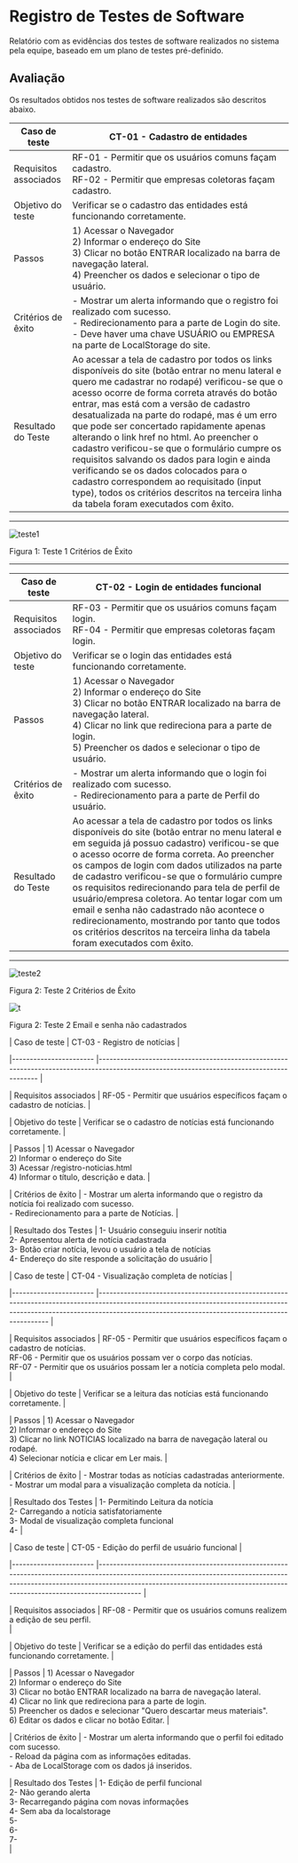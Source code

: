 # Registro de Testes de Software

Relatório com as evidências dos testes de software realizados no sistema pela equipe, baseado em um plano de testes pré-definido.

## Avaliação

Os resultados obtidos nos testes de software realizados são descritos abaixo. 

| Caso de teste         	| CT-01 - Cadastro de entidades                                                                                                                                                                                	|
|-----------------------	|--------------------------------------------------------------------------------------------------------------------------------------------------------------------------------------------------------------	|
| Requisitos associados 	| RF-01 - Permitir que os usuários comuns façam cadastro.<br>RF-02 - Permitir que empresas coletoras façam cadastro.                                                                                                  	|
| Objetivo do teste     	| Verificar se o cadastro das entidades está funcionando corretamente.                                                                                                                                         	|
| Passos                	| 1) Acessar o Navegador<br>2) Informar o endereço do Site<br>3) Clicar no botão ENTRAR localizado na barra de navegação lateral.<br>4) Preencher os dados e selecionar o tipo de usuário.                     	|
| Critérios de êxito    	| - Mostrar um alerta informando que o registro foi realizado com sucesso.<br>- Redirecionamento para a parte de Login do site.<br>- Deve haver uma chave USUÁRIO ou EMPRESA na parte de LocalStorage do site. 	|
| Resultado do Teste      | Ao acessar a tela de cadastro por todos os links disponíveis do site (botão entrar no menu lateral e quero me cadastrar no rodapé) verificou-se que o acesso ocorre de forma correta através do botão entrar, mas está com a versão de cadastro desatualizada na parte do rodapé, mas é um erro que pode ser concertado rapidamente apenas alterando o link href no html. Ao preencher o cadastro verificou-se que o formulário cumpre os requisitos salvando os dados para login e ainda verificando se os dados colocados para o cadastro correspondem ao requisitado (input type), todos os critérios descritos na terceira linha da tabela foram executados com êxito.           |
<hr>

![teste1](https://user-images.githubusercontent.com/102400680/173259500-57ac8e29-417e-4818-8a43-3da734b2fc01.png)

Figura 1: Teste 1 Critérios de Êxito

<hr>

| Caso de teste         	| CT-02 - Login de entidades funcional                                                                                                                                                                                                                 	|
|-----------------------	|------------------------------------------------------------------------------------------------------------------------------------------------------------------------------------------------------------------------------------------------------	|
| Requisitos associados 	| RF-03 - Permitir que os usuários comuns façam login.<br>RF-04 - Permitir que empresas coletoras façam login.                                                                                                                                      	|
| Objetivo do teste     	| Verificar se o login das entidades está funcionando corretamente.                                                                                                                                                                                 	|
| Passos                	| 1) Acessar o Navegador<br>2) Informar o endereço do Site<br>3) Clicar no botão ENTRAR localizado na barra de navegação lateral.<br>4) Clicar no link que redireciona para a parte de login.<br>5) Preencher os dados e selecionar o tipo de usuário. 	|
| Critérios de êxito    	| - Mostrar um alerta informando que o login foi realizado com sucesso.<br>- Redirecionamento para a parte de Perfil do usuário.                                                                                                                       	|
| Resultado do Teste      | Ao acessar a tela de cadastro por todos os links disponíveis do site (botão entrar no menu lateral e em seguida já possuo cadastro) verificou-se que o acesso ocorre de forma correta. Ao preencher os campos de login com dados utilizados na parte de cadastro verificou-se que o formulário cumpre os requisitos redirecionando para tela de perfil de usuário/empresa coletora. Ao tentar logar com um email e senha não cadastrado não acontece o redirecionamento, mostrando por tanto que  todos os critérios descritos na terceira linha da tabela foram executados com êxito.                                                                                             |
<hr>

![teste2](https://user-images.githubusercontent.com/102400680/173259868-f22b8b7a-1ff8-46a2-bec0-7c6917046602.png)

Figura 2: Teste 2 Critérios de Êxito

![t](https://user-images.githubusercontent.com/102400680/173260432-d2d5944e-448d-4fbf-bb29-ab18c19453f0.png)

Figura 2: Teste 2 Email e senha não cadastrados
<h>
  
  | Caso de teste             | CT-03 - Registro de notícias                                                                                                                  | 

|-----------------------    |-------------------------------------------------------------------------------------------------------------------------------------------    | 

| Requisitos associados     | RF-05 - Permitir que usuários específicos façam o cadastro de notícias.                                                                   | 

| Objetivo do teste         | Verificar se o cadastro de notícias está funcionando corretamente.                                                                            | 

| Passos                    | 1) Acessar o Navegador<br>2) Informar o endereço do Site<br>3) Acessar /registro-noticias.html<br>4) Informar o título, descrição e data.     | 

| Critérios de êxito        | - Mostrar um alerta informando que o registro da notícia foi realizado com sucesso.<br>- Redirecionamento para a parte de Notícias.           | 

| Resultado dos Testes      | 1- Usuário conseguiu inserir notítia <br>2- Apresentou alerta de notícia cadastrada <br>3- Botão criar notícia, levou o usuário a tela de notícias <br>4- Endereço do site responde a solicitação do usuário                                                                                                                                                                                                                                                                                                                                                           | 

<h> 
 
| Caso de teste             | CT-04 - Visualização completa de notícias                                                                                                                                                                                                 | 

|-----------------------    |----------------------------------------------------------------------------------------------------------------------------------------------------------------------------------------------------------------------------   | 

| Requisitos associados     | RF-05 - Permitir que usuários específicos façam o cadastro de notícias.<br>RF-06 - Permitir que os usuários possam ver o corpo das notícias.<br>RF-07 - Permitir que os usuários possam ler a notícia completa pelo modal.    | 

| Objetivo do teste         | Verificar se a leitura das notícias está funcionando corretamente.                                                                                                                                                            | 

| Passos                    | 1) Acessar o Navegador<br>2) Informar o endereço do Site<br>3) Clicar no link NOTICIAS localizado na barra de navegação lateral ou rodapé.<br>4) Selecionar notícia e clicar em Ler mais.                                     | 

| Critérios de êxito        | - Mostrar todas as notícias cadastradas anteriormente.<br>- Mostrar um modal para a visualização completa da notícia.                                                                                                         | 

| Resultado dos Testes      | 1- Permitindo Leitura da notícia  <br>2- Carregando a notícia satisfatoriamente <br>3- Modal de visualização completa funcional <br> 4-                                                                                                                                                                                                                                                                                                                                                      | 
<h> 
 
| Caso de teste             | CT-05 - Edição do perfil de usuário funcional                                                                                                                                                                                                                     | 

|-----------------------    |------------------------------------------------------------------------------------------------------------------------------------------------------------------------------------------------------------------------------------------------------ | 

| Requisitos associados     | RF-08 - Permitir que os usuários comuns realizem a edição de seu perfil.<br>                                                                                                                                      | 

| Objetivo do teste         | Verificar se a edição do perfil das entidades está funcionando corretamente.                                                                                                                                                                                  | 

| Passos                    | 1) Acessar o Navegador<br>2) Informar o endereço do Site<br>3) Clicar no botão ENTRAR localizado na barra de navegação lateral.<br>4) Clicar no link que redireciona para a parte de login.<br>5) Preencher os dados e selecionar "Quero descartar meus materiais".<br>6) Editar os dados e clicar no botão Editar.   | 

| Critérios de êxito        | - Mostrar um alerta informando que o perfil foi editado com sucesso.<br>- Reload da página com as informações editadas.<br>- Aba de LocalStorage com os dados já inseridos.        

| Resultado dos Testes      | 1- Edição de perfil funcional <br>2- Não gerando alerta  <br>3- Recarregando página com novas informações <br>4- Sem aba da localstorage <br>5- <br>6- <br>7- <br>                                                                                                                                                                                                                                                                                                                                                       |   

<h>             
